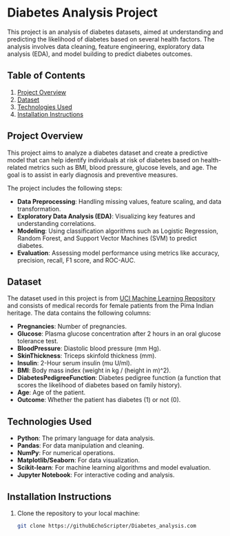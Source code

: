 # Diabetes Analysis Project

This project is an analysis of diabetes datasets, aimed at understanding and predicting the likelihood of diabetes based on several health factors. The analysis involves data cleaning, feature engineering, exploratory data analysis (EDA), and model building to predict diabetes outcomes. 

## Table of Contents
1. [Project Overview](#project-overview)
2. [Dataset](#dataset)
3. [Technologies Used](#technologies-used)
4. [Installation Instructions](#installation-instructions)

## Project Overview

This project aims to analyze a diabetes dataset and create a predictive model that can help identify individuals at risk of diabetes based on health-related metrics such as BMI, blood pressure, glucose levels, and age. The goal is to assist in early diagnosis and preventive measures.

The project includes the following steps:
- **Data Preprocessing**: Handling missing values, feature scaling, and data transformation.
- **Exploratory Data Analysis (EDA)**: Visualizing key features and understanding correlations.
- **Modeling**: Using classification algorithms such as Logistic Regression, Random Forest, and Support Vector Machines (SVM) to predict diabetes.
- **Evaluation**: Assessing model performance using metrics like accuracy, precision, recall, F1 score, and ROC-AUC.

## Dataset

The dataset used in this project is from [UCI Machine Learning Repository](https://archive.ics.uci.edu/ml/datasets/Pima+Indians+Diabetes+Database) and consists of medical records for female patients from the Pima Indian heritage. The data contains the following columns:
- **Pregnancies**: Number of pregnancies.
- **Glucose**: Plasma glucose concentration after 2 hours in an oral glucose tolerance test.
- **BloodPressure**: Diastolic blood pressure (mm Hg).
- **SkinThickness**: Triceps skinfold thickness (mm).
- **Insulin**: 2-Hour serum insulin (mu U/ml).
- **BMI**: Body mass index (weight in kg / (height in m)^2).
- **DiabetesPedigreeFunction**: Diabetes pedigree function (a function that scores the likelihood of diabetes based on family history).
- **Age**: Age of the patient.
- **Outcome**: Whether the patient has diabetes (1) or not (0).

## Technologies Used

- **Python**: The primary language for data analysis.
- **Pandas**: For data manipulation and cleaning.
- **NumPy**: For numerical operations.
- **Matplotlib/Seaborn**: For data visualization.
- **Scikit-learn**: For machine learning algorithms and model evaluation.
- **Jupyter Notebook**: For interactive coding and analysis.

## Installation Instructions

1. Clone the repository to your local machine:
   ```bash
   git clone https://githubEchoScripter/Diabetes_analysis.com
